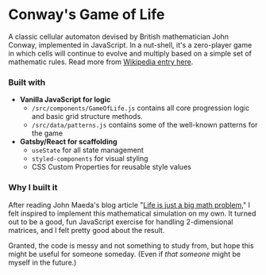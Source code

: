 # Conway's Game of Life

A classic cellular automaton devised by British mathematician John Conway, implemented in JavaScript. In a nut-shell, it's a zero-player game in which cells will continue to evolve and multiply based on a simple set of mathematic rules. Read more from [Wikipedia entry here](https://en.wikipedia.org/wiki/Conway%27s_Game_of_Life).

### Built with

- **Vanilla JavaScript for logic**
  - `/src/components/GameOfLife.js` contains all core progression logic and basic grid structure methods.
  - `/src/data/patterns.js` contains some of the well-known patterns for the game
- **Gatsby/React for scaffolding**
  - `useState` for all state management
  - `styled-components` for visual styling
  - CSS Custom Properties for reusable style values

### Why I built it

After reading John Maeda's blog article "[Life is just a big math problem](https://johnmaeda.medium.com/life-is-just-a-big-math-problem-7c4d823e088f)," I felt inspired to implement this mathematical simulation on my own. It turned out to be a good, fun JavaScript exercise for handling 2-dimensional matrices, and I felt pretty good about the result.

Granted, the code is messy and not something to study from, but hope this might be useful for someone someday. (Even if _that someone_ might be myself in the future.)
